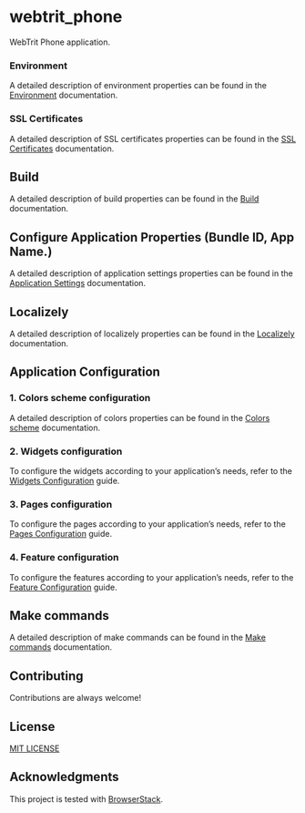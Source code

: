 # webtrit_phone

WebTrit Phone application.

### Environment
A detailed description of environment properties can be found in the [Environment](doc/environment.md) documentation.

### SSL Certificates
A detailed description of SSL certificates properties can be found in the [SSL Certificates](doc/certificates.md) documentation.

## Build
A detailed description of build properties can be found in the [Build](doc/build.md) documentation.

## Configure Application Properties (Bundle ID, App Name.)
A detailed description of application settings properties can be found in the [Application Settings](doc/application_properties.md) documentation.

## Localizely
A detailed description of localizely properties can be found in the [Localizely](doc/localization.md) documentation.

## Application Configuration

### 1. Colors scheme configuration
A detailed description of colors properties can be found in the [Colors scheme](doc/color_scheme.md) documentation.

### 2. Widgets configuration
To configure the widgets according to your application’s needs, refer to the [Widgets Configuration](doc/widgets_configuration.md) guide.

### 3. Pages configuration
To configure the pages according to your application’s needs, refer to the [Pages Configuration](doc/pages_configuration.md) guide.

### 4. Feature configuration
To configure the features according to your application’s needs, refer to the [Feature Configuration](doc/feature_configuration.md) guide.

## Make commands
A detailed description of make commands can be found in the [Make commands](doc/make_file.md) documentation.

## Contributing

Contributions are always welcome!

## License

[MIT LICENSE](LICENSE)

## Acknowledgments

This project is tested with [BrowserStack](https://www.browserstack.com/).
